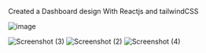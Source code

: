 Created a Dashboard design With Reactjs and tailwindCSS 

![image](https://github.com/Arinaymaybhaskar/OpenInapp/assets/101462720/43cde7c3-4a20-414c-a7fb-0bb38e2c4a5b)

 ![Screenshot (3)](https://github.com/Arinaymaybhaskar/OpenInapp/assets/101462720/90123c6f-174d-4e4a-80ec-97bec479a3d5)
![Screenshot (2)](https://github.com/Arinaymaybhaskar/OpenInapp/assets/101462720/267bc68f-ab80-4e2c-98cb-e42e22d6336f)
![Screenshot (4)](https://github.com/Arinaymaybhaskar/OpenInapp/assets/101462720/f6ebd20f-992f-4075-a151-94c281b2f97d)
